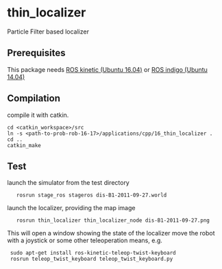 # thin_localizer #

Particle Filter based localizer

## Prerequisites

This package needs [ROS kinetic (Ubuntu 16.04)](http://wiki.ros.org/kinetic/Installation/Ubuntu) or [ROS indigo (Ubuntu 14.04)](http://wiki.ros.org/indigo/Installation/Ubuntu)

## Compilation

compile it with catkin.

	cd <catkin_workspace>/src
	ln -s <path-to-prob-rob-16-17>/applications/cpp/16_thin_localizer .
	cd ..
	catkin_make

## Test
launch the simulator from the test directory

       rosrun stage_ros stageros dis-B1-2011-09-27.world

launch the localizer, providing the map image

       rosrun thin_localizer thin_localizer_node dis-B1-2011-09-27.png

This will open a window showing the state of the localizer
move the robot with a joystick or some other teleoperation means, e.g.

     sudo apt-get install ros-kinetic-teleop-twist-keyboard
     rosrun teleop_twist_keyboard teleop_twist_keyboard.py

